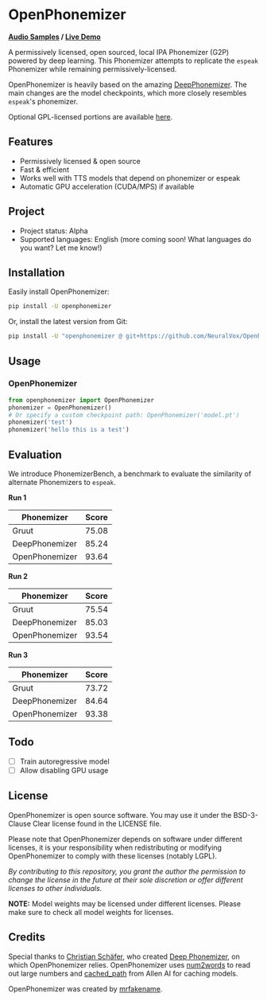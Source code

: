 # OpenPhonemizer

**[Audio Samples](https://neuralvox.github.io/OpenPhonemizer/) / [Live Demo](https://huggingface.co/spaces/openphonemizer/PhonemizerHub)**

A permissively licensed, open sourced, local IPA Phonemizer (G2P) powered by deep learning. This Phonemizer attempts to replicate the `espeak` Phonemizer while remaining permissively-licensed.

OpenPhonemizer is heavily based on the amazing [DeepPhonemizer](https://github.com/as-ideas/DeepPhonemizer). The main changes are the model checkpoints, which more closely resembles `espeak`'s phonemizer.

Optional GPL-licensed portions are available [here](https://github.com/NeuralVox/OpenPhonemizer-GPL).

## Features

* Permissively licensed & open source
* Fast & efficient
* Works well with TTS models that depend on phonemizer or espeak
* Automatic GPU acceleration (CUDA/MPS) if available

## Project

* Project status: Alpha
* Supported languages: English (more coming soon! What languages do you want? Let me know!)

## Installation

Easily install OpenPhonemizer:

```bash
pip install -U openphonemizer
```

Or, install the latest version from Git:

```bash
pip install -U "openphonemizer @ git+https://github.com/NeuralVox/OpenPhonemizer"
```

## Usage

### OpenPhonemizer

```python
from openphonemizer import OpenPhonemizer
phonemizer = OpenPhonemizer()
# Or specify a custom checkpoint path: OpenPhonemizer('model.pt')
phonemizer('test')
phonemizer('hello this is a test')
```

## Evaluation

We introduce PhonemizerBench, a benchmark to evaluate the similarity of alternate Phonemizers to `espeak`.

**Run 1**

| Phonemizer | Score |
| --- | --- |
| Gruut | 75.08 |
| DeepPhonemizer | 85.24 |
| OpenPhonemizer | 93.64 |

**Run 2**

| Phonemizer | Score |
| --- | --- |
| Gruut | 75.54 |
| DeepPhonemizer | 85.03 |
| OpenPhonemizer | 93.54 |

**Run 3**

| Phonemizer | Score |
| --- | --- |
| Gruut | 73.72 |
| DeepPhonemizer | 84.64 |
| OpenPhonemizer | 93.38 |

## Todo

- [ ] Train autoregressive model
- [ ] Allow disabling GPU usage

## License

OpenPhonemizer is open source software. You may use it under the BSD-3-Clause Clear license found in the LICENSE file.

Please note that OpenPhonemizer depends on software under different licenses, it is your responsibility when redistributing or modifying OpenPhonemizer to comply with these licenses (notably LGPL).

*By contributing to this repository, you grant the author the permission to change the license in the future at their sole discretion or offer different licenses to other individuals.*

**NOTE:** Model weights may be licensed under different licenses. Please make sure to check all model weights for licenses.

## Credits

Special thanks to [Christian Schäfer](https://github.com/cschaefer26), who created [Deep Phonemizer](https://github.com/as-ideas/DeepPhonemizer), on which OpenPhonemizer relies. OpenPhonemizer uses [num2words](https://github.com/savoirfairelinux/num2words) to read out large numbers and [cached_path](https://github.com/allenai/cached_path) from Allen AI for caching models.

OpenPhonemizer was created by [mrfakename](https://twitter.com/realmrfakename).
